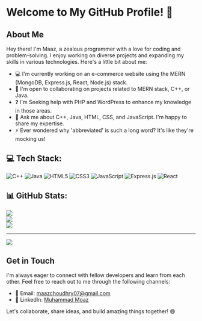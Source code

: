 # Welcome to My GitHub Profile! 👋

## About Me

Hey there! I'm Maaz, a zealous programmer with a love for coding and problem-solving. I enjoy working on diverse projects and expanding my skills in various technologies. Here's a little bit about me:

- 💻 I'm currently working on an e-commerce website using the MERN (MongoDB, Express.js, React, Node.js) stack.
- 🤝 I'm open to collaborating on projects related to MERN stack, C++, or Java.
- ❓  I'm Seeking help with PHP and WordPress to enhance my knowledge in those areas.
- 💬 Ask me about C++, Java, HTML, CSS, and JavaScript. I'm happy to share my expertise.
- ⚡ Ever wondered why 'abbreviated' is such a long word? It's like they're mocking us!

## 💻 Tech Stack:
![C++](https://img.shields.io/badge/c++-%2300599C.svg?style=for-the-badge&logo=c%2B%2B&logoColor=white) ![Java](https://img.shields.io/badge/java-%23ED8B00.svg?style=for-the-badge&logo=java&logoColor=white) ![HTML5](https://img.shields.io/badge/html5-%23E34F26.svg?style=for-the-badge&logo=html5&logoColor=white) ![CSS3](https://img.shields.io/badge/css3-%231572B6.svg?style=for-the-badge&logo=css3&logoColor=white) ![JavaScript](https://img.shields.io/badge/javascript-%23323330.svg?style=for-the-badge&logo=javascript&logoColor=%23F7DF1E) ![Express.js](https://img.shields.io/badge/express.js-%23404d59.svg?style=for-the-badge&logo=express&logoColor=%2361DAFB) ![React](https://img.shields.io/badge/react-%2320232a.svg?style=for-the-badge&logo=react&logoColor=%2361DAFB)
## 📊 GitHub Stats:
![](https://github-readme-stats.vercel.app/api?username=Maaz-07&theme=radical&hide_border=false&include_all_commits=false&count_private=false)<br/>
![](https://github-readme-streak-stats.herokuapp.com/?user=Maaz-07&theme=radical&hide_border=false)<br/>
![](https://github-readme-stats.vercel.app/api/top-langs/?username=Maaz-07&theme=radical&hide_border=false&include_all_commits=false&count_private=false&layout=compact)

---
[![](https://visitcount.itsvg.in/api?id=Maaz-07&icon=0&color=12)](https://visitcount.itsvg.in)

## Get in Touch

I'm always eager to connect with fellow developers and learn from each other. Feel free to reach out to me through the following channels:

- 📧 Email: [maazchoudhry07@gmail.com](mailto:maazchoudhry07@gmail.com)
- 💼 LinkedIn: [Muhammad Moaz](https://www.linkedin.com/in/muhammad-moaz-17853b202/)

Let's collaborate, share ideas, and build amazing things together! 😄
